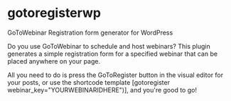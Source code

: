 # gotoregisterwp
GoToWebinar Registration form generator for WordPress

Do you use GoToWebinar to schedule and host webinars? This plugin generates a simple registration form for a specified webinar that can be placed anywhere on your page.

All you need to do is press the GoToRegister button in the visual editor for your posts, or use the shortcode template [gotoregister webinar_key="YOURWEBINARIDHERE")], and you're good to go!
